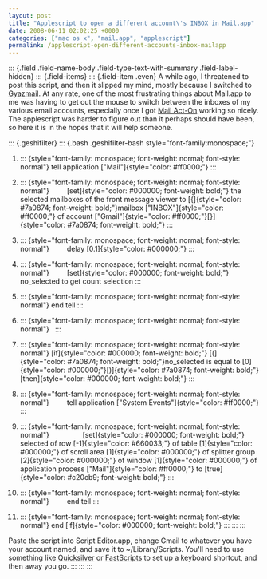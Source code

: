 ```yaml
---
layout: post
title: "Applescript to open a different account\'s INBOX in Mail.app"
date: 2008-06-11 02:02:25 +0000
categories: ["mac os x", "mail.app", "applescript"]
permalink: /applescript-open-different-accounts-inbox-mailapp
---
```

::: {.field .field-name-body .field-type-text-with-summary .field-label-hidden}
::: {.field-items}
::: {.field-item .even}
A while ago, I threatened to post this script, and then it slipped my
mind, mostly because I switched to
[Gyazmail](http://reluctanthacker.rollett.org/node/3). At any rate, one
of the most frustrating things about Mail.app to me was having to get
out the mouse to switch between the inboxes of my various email
accounts, especially once I got [Mail
Act-On](http://www.indev.ca/MailActOn.html) working so nicely. The
applescript was harder to figure out than it perhaps should have been,
so here it is in the hopes that it will help someone.

::: {.geshifilter}
::: {.bash .geshifilter-bash style="font-family:monospace;"}
1.  ::: {style="font-family: monospace; font-weight: normal; font-style: normal"}
    tell application [\"Mail\"]{style="color: #ff0000;"}
    :::

2.  ::: {style="font-family: monospace; font-weight: normal; font-style: normal"}
            [set]{style="color: #000000; font-weight: bold;"} the
    selected mailboxes of the front message viewer to
    [{]{style="color: #7a0874; font-weight: bold;"}mailbox
    [\"INBOX\"]{style="color: #ff0000;"} of account
    [\"Gmail\"]{style="color: #ff0000;"}[}]{style="color: #7a0874; font-weight: bold;"}
    :::

3.  ::: {style="font-family: monospace; font-weight: normal; font-style: normal"}
            delay [0.1]{style="color: #000000;"}
    :::

4.  ::: {style="font-family: monospace; font-weight: normal; font-style: normal"}
            [set]{style="color: #000000; font-weight: bold;"}
    no\_selected to get count selection
    :::

5.  ::: {style="font-family: monospace; font-weight: normal; font-style: normal"}
    end tell
    :::

6.  ::: {style="font-family: monospace; font-weight: normal; font-style: normal"}
     
    :::

7.  ::: {style="font-family: monospace; font-weight: normal; font-style: normal"}
    [if]{style="color: #000000; font-weight: bold;"}
    [(]{style="color: #7a0874; font-weight: bold;"}no\_selected is equal
    to
    [0]{style="color: #000000;"}[)]{style="color: #7a0874; font-weight: bold;"}
    [then]{style="color: #000000; font-weight: bold;"}
    :::

8.  ::: {style="font-family: monospace; font-weight: normal; font-style: normal"}
            tell application [\"System
    Events\"]{style="color: #ff0000;"}
    :::

9.  ::: {style="font-family: monospace; font-weight: normal; font-style: normal"}
                    [set]{style="color: #000000; font-weight: bold;"}
    selected of row [-1]{style="color: #660033;"} of table
    [1]{style="color: #000000;"} of scroll area
    [1]{style="color: #000000;"} of splitter group
    [2]{style="color: #000000;"} of window [1]{style="color: #000000;"}
    of application process [\"Mail\"]{style="color: #ff0000;"} to
    [true]{style="color: #c20cb9; font-weight: bold;"}
    :::

10. ::: {style="font-family: monospace; font-weight: normal; font-style: normal"}
            end tell
    :::

11. ::: {style="font-family: monospace; font-weight: normal; font-style: normal"}
    end [if]{style="color: #000000; font-weight: bold;"}
    :::
:::
:::

Paste the script into Script Editor.app, change Gmail to whatever you
have your account named, and save it to \~/Library/Scripts. You\'ll need
to use something like [Quicksilver](http://www.blacktree.com/) or
[FastScripts](http://www.red-sweater.com/fastscripts/index.html) to set
up a keyboard shortcut, and then away you go.
:::
:::
:::

